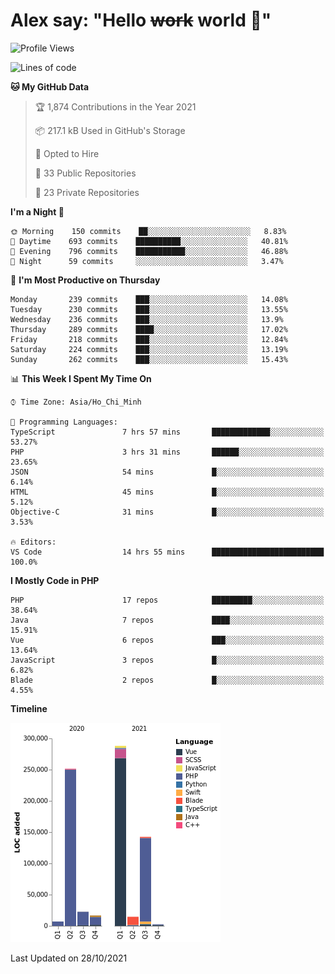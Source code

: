 # Alex say: "Hello ~~work~~ world 🐾"

<!--START_SECTION:waka-->
![Profile Views](http://img.shields.io/badge/Profile%20Views-4-blue)

![Lines of code](https://img.shields.io/badge/From%20Hello%20World%20I%27ve%20Written-746317%20lines%20of%20code-blue)

**🐱 My GitHub Data** 

> 🏆 1,874 Contributions in the Year 2021
 > 
> 📦 217.1 kB Used in GitHub's Storage 
 > 
> 💼 Opted to Hire
 > 
> 📜 33 Public Repositories 
 > 
> 🔑 23 Private Repositories  
 > 
**I'm a Night 🦉** 

```text
🌞 Morning    150 commits    ██░░░░░░░░░░░░░░░░░░░░░░░   8.83% 
🌆 Daytime    693 commits    ██████████░░░░░░░░░░░░░░░   40.81% 
🌃 Evening    796 commits    ███████████░░░░░░░░░░░░░░   46.88% 
🌙 Night      59 commits     ░░░░░░░░░░░░░░░░░░░░░░░░░   3.47%

```
📅 **I'm Most Productive on Thursday** 

```text
Monday       239 commits    ███░░░░░░░░░░░░░░░░░░░░░░   14.08% 
Tuesday      230 commits    ███░░░░░░░░░░░░░░░░░░░░░░   13.55% 
Wednesday    236 commits    ███░░░░░░░░░░░░░░░░░░░░░░   13.9% 
Thursday     289 commits    ████░░░░░░░░░░░░░░░░░░░░░   17.02% 
Friday       218 commits    ███░░░░░░░░░░░░░░░░░░░░░░   12.84% 
Saturday     224 commits    ███░░░░░░░░░░░░░░░░░░░░░░   13.19% 
Sunday       262 commits    ███░░░░░░░░░░░░░░░░░░░░░░   15.43%

```


📊 **This Week I Spent My Time On** 

```text
⌚︎ Time Zone: Asia/Ho_Chi_Minh

💬 Programming Languages: 
TypeScript               7 hrs 57 mins       █████████████░░░░░░░░░░░░   53.27% 
PHP                      3 hrs 31 mins       ██████░░░░░░░░░░░░░░░░░░░   23.65% 
JSON                     54 mins             █░░░░░░░░░░░░░░░░░░░░░░░░   6.14% 
HTML                     45 mins             █░░░░░░░░░░░░░░░░░░░░░░░░   5.12% 
Objective-C              31 mins             █░░░░░░░░░░░░░░░░░░░░░░░░   3.53%

🔥 Editors: 
VS Code                  14 hrs 55 mins      █████████████████████████   100.0%

```

**I Mostly Code in PHP** 

```text
PHP                      17 repos            █████████░░░░░░░░░░░░░░░░   38.64% 
Java                     7 repos             ████░░░░░░░░░░░░░░░░░░░░░   15.91% 
Vue                      6 repos             ███░░░░░░░░░░░░░░░░░░░░░░   13.64% 
JavaScript               3 repos             █░░░░░░░░░░░░░░░░░░░░░░░░   6.82% 
Blade                    2 repos             █░░░░░░░░░░░░░░░░░░░░░░░░   4.55%

```


**Timeline**

![Chart not found](https://raw.githubusercontent.com/alexzvn/alexzvn/main/charts/bar_graph.png) 


 Last Updated on 28/10/2021
<!--END_SECTION:waka-->
